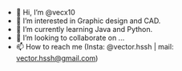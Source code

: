 - 👋 Hi, I’m @vecx10
- 👀 I’m interested in Graphic design and CAD.
- 🌱 I’m currently learning Java and Python. 
- 💞️ I’m looking to collaborate on ...
- 📫 How to reach me (Insta: @vector.hssh | mail: vector.hssh@gmail.com)

<!---
vecx10/vecx10 is a ✨ special ✨ repository because its `README.md` (this file) appears on your GitHub profile.
You can click the Preview link to take a look at your changes.
--->
